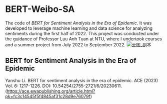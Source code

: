 # BERT-Weibo-SA
The code of *BERT for Sentiment Analysis in the Era of Epidemic*. It was developed to leverage machine learning and data science for analyzing sentiments during the first half of 2022. This project was conducted under the guidance of Professor Luu Anh Tuan at NTU, where I undertook courses and a summer project from July 2022 to September 2022.
![云图_副本](https://github.com/kaamava/BERT-Weibo-SA/assets/106901273/704259df-892f-4a1c-b597-1b24d2f21eed)

## BERT for Sentiment Analysis in the Era of Epidemic
Yanshu Li. BERT for sentiment analysis in the era of epidemic. ACE (2023) Vol. 6: 1217-1226. DOI: 10.54254/2755-2721/6/20230611.(https://ace.ewapublishing.org/article.html?pk=fc3c14545f5f4845af31c28d9e76079f) 
